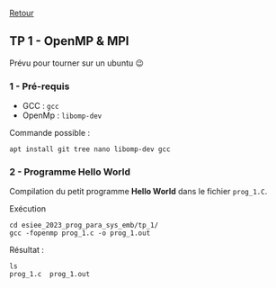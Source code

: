 [Retour](../../)

## TP 1 - OpenMP & MPI

Prévu pour tourner sur un ubuntu 😉

### 1 - Pré-requis

- GCC : `gcc`
- OpenMp : `libomp-dev`

Commande possible :

```
apt install git tree nano libomp-dev gcc
```

### 2 - Programme Hello World

Compilation du petit programme **Hello World** dans le fichier `prog_1.C`.

Exécution

```
cd esiee_2023_prog_para_sys_emb/tp_1/
gcc -fopenmp prog_1.c -o prog_1.out
```

Résultat :

```
ls
prog_1.c  prog_1.out
```